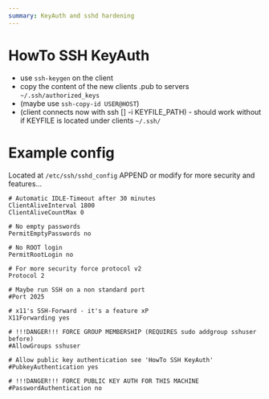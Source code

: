 ```yaml
---
summary: KeyAuth and sshd hardening
---
```


# HowTo SSH KeyAuth #
* use `ssh-keygen` on the client
* copy the content of the new clients .pub to servers `~/.ssh/authorized_keys`
* (maybe use `ssh-copy-id USER@HOST`)
* (client connects now with ssh [] -i KEYFILE_PATH) - should work without if KEYFILE is located under clients `~/.ssh/`

# Example config #
Located at `/etc/ssh/sshd_config`
APPEND or modify for more security and features...
```
# Automatic IDLE-Timeout after 30 minutes
ClientAliveInterval 1800
ClientAliveCountMax 0

# No empty passwords
PermitEmptyPasswords no

# No ROOT login
PermitRootLogin no

# For more security force protocol v2
Protocol 2

# Maybe run SSH on a non standard port
#Port 2025

# x11's SSH-Forward - it's a feature xP
X11Forwarding yes

# !!!DANGER!!! FORCE GROUP MEMBERSHIP (REQUIRES sudo addgroup sshuser before)
#AllowGroups sshuser

# Allow public key authentication see 'HowTo SSH KeyAuth'
#PubkeyAuthentication yes

# !!!DANGER!!! FORCE PUBLIC KEY AUTH FOR THIS MACHINE
#PasswordAuthentication no
```
